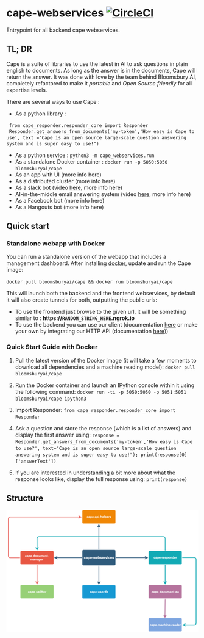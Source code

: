 # cape-webservices [![CircleCI](https://circleci.com/gh/bloomsburyai/cape-webservices.svg?style=svg&circle-token=fa3cd468ad24f3f22e56daaed4ba32fee60e0918)](https://circleci.com/gh/bloomsburyai/cape-webservices)
Entrypoint for all backend cape webservices.

## TL; DR

Cape is a suite of libraries to use the latest in AI to ask questions in plain english to documents.
As long as the answer is in the documents, Cape will return the answer.
It was done with love by the team behind Bloomsbury AI, completely refactored to make it *portable* and *Open Source friendly* for all expertise levels.


There are several ways to use Cape : 
    
   * As a python library :
   ``` 
    from cape_responder.responder_core import Responder
    Responder.get_answers_from_documents('my-token','How easy is Cape to use', text ="Cape is an open source large-scale question answering system and is super easy to use!")
   ```
   * As a python service : `python3 -m cape_webservices.run`
   * As a standalone Docker container : `docker run -p 5050:5050 bloomsburyai/cape`
   * As an app with UI (more info here)
   * As a distributed cluster (more info here)
   * As a slack bot (video [here](https://vimeo.com/258053984), more info here)
   * AI-in-the-middle email answering system (video [here](https://vimeo.com/258794094), more info here)
   * As a Facebook bot (more info here)
   * As a Hangouts bot (more info here)
   
## Quick start

### Standalone webapp with Docker

You can run a standalone version of the webapp that includes a management dashboard.
After installing [docker](https://www.docker.com/community-edition), update and run the Cape image:

`docker pull bloomsburyai/cape && docker run bloomsburyai/cape`

This will launch both the backend and the frontend webservices, by default it will also create tunnels for both, outputting the public urls:

   * To use the frontend just browse to the given url, it will be something similar to :
 **https://`RANDOM_STRING_HERE`.ngrok.io** 
   * To use the backend you can use our client (documentation [here](http://cape-client.readthedocs.io/en/latest/) or make your own by integrating our HTTP API (documentation [here](https://ui-thermocline.thecape.ai/documentation/index.html)))

### Quick Start Guide with Docker

1. Pull the latest version of the Docker image (it will take a few moments to download all dependencies and a machine reading model):
`docker pull bloomsburyai/cape`

1. Run the Docker container and launch an IPython console within it using the following command: 
`docker run -ti -p 5050:5050 -p 5051:5051 bloomsburyai/cape ipython3`

1. Import Responder: 
`from cape_responder.responder_core import Responder`

1. Ask a question and store the response (which is a list of answers) and display the first answer using: `response = Responder.get_answers_from_documents('my-token','How easy is Cape to use?', text="Cape is an open source large-scale question answering system and is super easy to use!"); print(response[0]['answerText'])`

1. If you are interested in understanding a bit more about what the response looks like, display the full response using: `print(response)`

## Structure

![Dependencies Diagram](docs/Dependencies.png)
